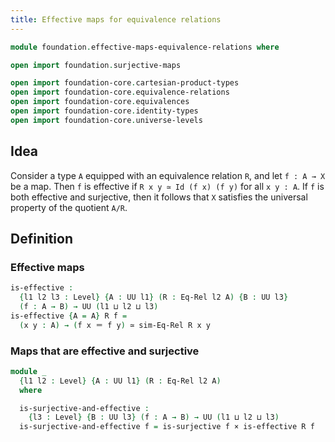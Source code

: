 ```yaml
---
title: Effective maps for equivalence relations
---
```


```agda
module foundation.effective-maps-equivalence-relations where

open import foundation.surjective-maps

open import foundation-core.cartesian-product-types
open import foundation-core.equivalence-relations
open import foundation-core.equivalences
open import foundation-core.identity-types
open import foundation-core.universe-levels
```

## Idea

Consider a type `A` equipped with an equivalence relation `R`, and let `f : A → X` be a map. Then `f` is effective if `R x y ≃ Id (f x) (f y)` for all `x y : A`. If `f` is both effective and surjective, then it follows that `X` satisfies the universal property of the quotient `A/R`.

## Definition

### Effective maps

```agda
is-effective :
  {l1 l2 l3 : Level} {A : UU l1} (R : Eq-Rel l2 A) {B : UU l3}
  (f : A → B) → UU (l1 ⊔ l2 ⊔ l3)
is-effective {A = A} R f =
  (x y : A) → (f x ＝ f y) ≃ sim-Eq-Rel R x y
```

### Maps that are effective and surjective

```agda
module _
  {l1 l2 : Level} {A : UU l1} (R : Eq-Rel l2 A)
  where

  is-surjective-and-effective :
    {l3 : Level} {B : UU l3} (f : A → B) → UU (l1 ⊔ l2 ⊔ l3)
  is-surjective-and-effective f = is-surjective f × is-effective R f
```
